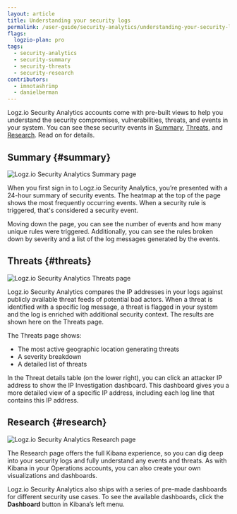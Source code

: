 ```yaml
---
layout: article
title: Understanding your security logs
permalink: /user-guide/security-analytics/understanding-your-security-logs.html
flags:
  logzio-plan: pro
tags:
  - security-analytics
  - security-summary
  - security-threats
  - security-research
contributors:
  - imnotashrimp
  - danielberman
---
```


Logz.io Security Analytics accounts come with pre-built views to help you understand the security compromises, vulnerabilities, threats, and events in your system.
You can see these security events in [Summary](#summary), [Threats](#threats), and [Research](#research). Read on for details.

## Summary {#summary}

![Logz.io Security Analytics Summary page]({{site.baseurl}}/images/security-analytics/security-analytics--summary.png)

When you first sign in to Logz.io Security Analytics, you’re presented with a 24-hour summary of security events.
The heatmap at the top of the page shows the most frequently occurring events.
When a security rule is triggered, that's considered a security event.

Moving down the page, you can see the number of events and how many unique rules were triggered.
Additionally, you can see the rules broken down by severity and a list of the log messages generated by the events.

## Threats {#threats}

![Logz.io Security Analytics Threats page]({{site.baseurl}}/images/security-analytics/security-analytics--threats.png)

Logz.io Security Analytics compares the IP addresses in your logs against publicly available threat feeds of potential bad actors.
When a threat is identified with a specific log message, a threat is flagged in your system and the log is enriched with additional security context.
The results are shown here on the Threats page.

The Threats page shows:
  * The most active geographic location generating threats
  * A severity breakdown
  * A detailed list of threats

In the Threat details table (on the lower right), you can click an attacker IP address to show the IP Investigation dashboard.
This dashboard gives you a more detailed view of a specific IP address, including each log line that contains this IP address.

## Research {#research}

![Logz.io Security Analytics Research page]({{site.baseurl}}/images/security-analytics/security-analytics--research.png)

The Research page offers the full Kibana experience, so you can dig deep into your security logs and fully understand any events and threats.
As with Kibana in your Operations accounts, you can also create your own visualizations and dashboards.

Logz.io Security Analytics also ships with a series of pre-made dashboards for different security use cases.
To see the available dashboards, click the **Dashboard** button in Kibana’s left menu.